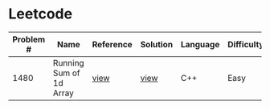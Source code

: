 # Leetcode

Problem # | Name | Reference | Solution | Language | Difficulty
--- | --- | --- | --- | --- | ---
1480 | Running Sum of 1d Array | [view](https://leetcode.com/problems/running-sum-of-1d-array/) | [view](problems/1480-running-sum-of-1d-array/RunningSumOf1DArray.md) | C++ | Easy

